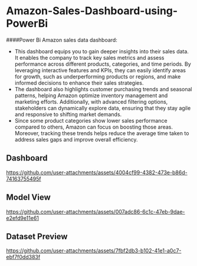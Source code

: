# Amazon-Sales-Dashboard-using-PowerBi
####Power Bi Amazon sales data dashboard:
- This dashboard equips you to gain deeper insights into their sales data. It enables the company to track key sales metrics and assess performance across different products, categories, and time periods. By leveraging interactive features and KPIs, they can easily identify areas for growth, such as underperforming products or regions, and make informed decisions to enhance their sales strategies.
- The dashboard also highlights customer purchasing trends and seasonal patterns, helping Amazon optimize inventory management and marketing efforts. Additionally, with advanced filtering options, stakeholders can dynamically explore data, ensuring that they stay agile and responsive to shifting market demands.
- Since some product categories show lower sales performance compared to others, Amazon can focus on boosting those areas. Moreover, tracking these trends helps reduce the average time taken to address sales gaps and improve overall efficiency.

## Dashboard 

https://github.com/user-attachments/assets/4004cf99-4382-473e-b86d-74163755495f

## Model View

https://github.com/user-attachments/assets/007adc86-6c1c-47eb-9dae-e2efd9e11e61

## Dataset Preview

https://github.com/user-attachments/assets/7fbf2db3-b102-41e1-a0c7-ebf7f0dd383f







